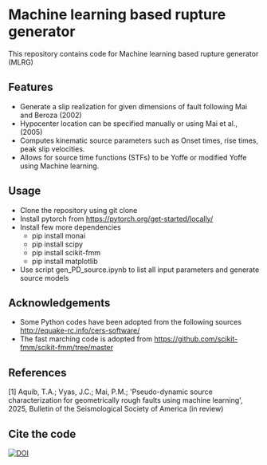 # Machine learning based rupture generator

This repository contains code for Machine learning based rupture generator (MLRG)

## Features
- Generate a slip realization for given dimensions of fault following Mai and Beroza (2002)
- Hypocenter location can be specified manually or using Mai et al., (2005)
- Computes kinematic source parameters such as Onset times, rise times, peak slip velocities.
- Allows for source time functions (STFs) to be Yoffe or modified Yoffe using Machine learning.

## Usage
- Clone the repository using git clone
- Install pytorch from https://pytorch.org/get-started/locally/
- Install few more dependencies
	- pip install monai
	- pip install scipy
	- pip install scikit-fmm
	- pip install matplotlib
- Use script gen_PD_source.ipynb to list all input parameters and generate source models

## Acknowledgements

- Some Python codes have been adopted from the following sources http://equake-rc.info/cers-software/
- The fast marching code is adopted from https://github.com/scikit-fmm/scikit-fmm/tree/master

## References

[1] Aquib, T.A.; Vyas, J.C.; Mai, P.M.; 'Pseudo-dynamic source characterization for geometrically rough faults using machine learning', 2025, Bulletin of the Seismological Society of America (in review) 

## Cite the code
[![DOI](https://zenodo.org/badge/919073782.svg)](https://doi.org/10.5281/zenodo.14697943)
